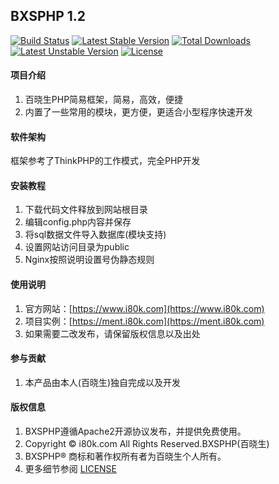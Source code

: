 ## BXSPHP 1.2

[![Build Status](https://travis-ci.org/skyle1995/BXSPHP.svg?branch=master)](https://travis-ci.org/skyle1995/BXSPHP)
[![Latest Stable Version](https://poser.pugx.org/skyle1995/BXSPHP/v/stable)](https://packagist.org/packages/skyle1995/BXSPHP)
[![Total Downloads](https://poser.pugx.org/skyle1995/BXSPHP/downloads)](https://packagist.org/packages/skyle1995/BXSPHP)
[![Latest Unstable Version](https://poser.pugx.org/skyle1995/BXSPHP/v/unstable)](https://packagist.org/packages/skyle1995/BXSPHP)
[![License](https://poser.pugx.org/skyle1995/BXSPHP/license)](https://packagist.org/packages/skyle1995/BXSPHP)


#### 项目介绍
1.  百晓生PHP简易框架，简易，高效，便捷
2.  内置了一些常用的模块，更方便，更适合小型程序快速开发

#### 软件架构
框架参考了ThinkPHP的工作模式，完全PHP开发

#### 安装教程

1.  下载代码文件释放到网站根目录
2.  编辑config.php内容并保存
3.  将sql数据文件导入数据库(模块支持)
4.  设置网站访问目录为public
5.  Nginx按照说明设置号伪静态规则

#### 使用说明

1.  官方网站：[https://www.i80k.com](https://www.i80k.com)
2.  项目实例：[https://ment.i80k.com](https://ment.i80k.com)
3.  如果需要二改发布，请保留版权信息以及出处

#### 参与贡献

1.  本产品由本人(百晓生)独自完成以及开发

#### 版权信息

1.  BXSPHP遵循Apache2开源协议发布，并提供免费使用。 
3.  Copyright © i80k.com All Rights Reserved.BXSPHP(百晓生)
4.  BXSPHP® 商标和著作权所有者为百晓生个人所有。
5.  更多细节参阅 [LICENSE](LICENSE)
